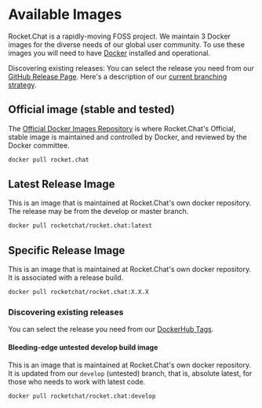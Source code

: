 # Available Images

Rocket.Chat is a rapidly-moving FOSS project. We maintain 3 Docker images for the diverse needs of our global user community. To use these images you will need to have [Docker](https://docs.docker.com/install/) installed and operational.

Discovering existing releases: You can select the release you need from our [GitHub Release Page](https://github.com/RocketChat/Rocket.Chat/releases). Here's a description of our [current branching strategy](../../developer-guides/branches-and-releases.md).

## Official image \(stable and tested\)

The [Official Docker Images Repository](https://docs.docker.com/docker-hub/official_images/) is where Rocket.Chat's Official, stable image is maintained and controlled by Docker, and reviewed by the Docker committee.

```bash
docker pull rocket.chat
```

## Latest Release Image

This is an image that is maintained at Rocket.Chat's own docker repository. The release may be from the develop or master branch.

```bash
docker pull rocketchat/rocket.chat:latest
```

## Specific Release Image

This is an image that is maintained at Rocket.Chat's own docker repository. It is associated with a release build.

```bash
docker pull rocketchat/rocket.chat:X.X.X
```

### Discovering existing releases

You can select the release you need from our [DockerHub Tags](https://hub.docker.com/r/rocketchat/rocket.chat/tags/).

#### Bleeding-edge untested develop build image

This is an image that is maintained at Rocket.Chat's own docker repository. It is updated from our `develop` \(untested\) branch, that is, absolute latest, for those who needs to work with latest code.

```bash
docker pull rocketchat/rocket.chat:develop
```

